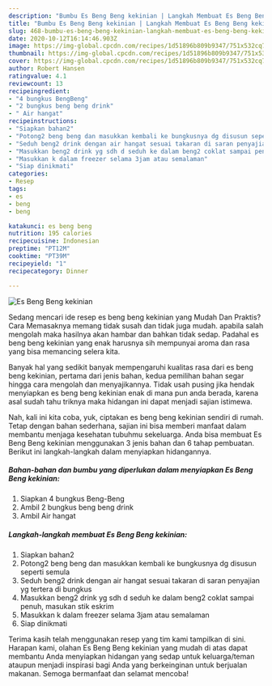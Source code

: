 ```yaml
---
description: "Bumbu Es Beng Beng kekinian | Langkah Membuat Es Beng Beng kekinian Yang Bisa Manjain Lidah"
title: "Bumbu Es Beng Beng kekinian | Langkah Membuat Es Beng Beng kekinian Yang Bisa Manjain Lidah"
slug: 468-bumbu-es-beng-beng-kekinian-langkah-membuat-es-beng-beng-kekinian-yang-bisa-manjain-lidah
date: 2020-10-12T16:14:46.903Z
image: https://img-global.cpcdn.com/recipes/1d51896b809b9347/751x532cq70/es-beng-beng-kekinian-foto-resep-utama.jpg
thumbnail: https://img-global.cpcdn.com/recipes/1d51896b809b9347/751x532cq70/es-beng-beng-kekinian-foto-resep-utama.jpg
cover: https://img-global.cpcdn.com/recipes/1d51896b809b9347/751x532cq70/es-beng-beng-kekinian-foto-resep-utama.jpg
author: Robert Hansen
ratingvalue: 4.1
reviewcount: 13
recipeingredient:
- "4 bungkus BengBeng"
- "2 bungkus beng beng drink"
- " Air hangat"
recipeinstructions:
- "Siapkan bahan2"
- "Potong2 beng beng dan masukkan kembali ke bungkusnya dg disusun seperti semula"
- "Seduh beng2 drink dengan air hangat sesuai takaran di saran penyajian yg tertera di bungkus"
- "Masukkan beng2 drink yg sdh d seduh ke dalam beng2 coklat sampai penuh, masukan stik eskrim"
- "Masukkan k dalam freezer selama 3jam atau semalaman"
- "Siap dinikmati"
categories:
- Resep
tags:
- es
- beng
- beng

katakunci: es beng beng 
nutrition: 195 calories
recipecuisine: Indonesian
preptime: "PT12M"
cooktime: "PT39M"
recipeyield: "1"
recipecategory: Dinner

---
```



![Es Beng Beng kekinian](https://img-global.cpcdn.com/recipes/1d51896b809b9347/751x532cq70/es-beng-beng-kekinian-foto-resep-utama.jpg)

Sedang mencari ide resep es beng beng kekinian yang Mudah Dan Praktis? Cara Memasaknya memang tidak susah dan tidak juga mudah. apabila salah mengolah maka hasilnya akan hambar dan bahkan tidak sedap. Padahal es beng beng kekinian yang enak harusnya sih mempunyai aroma dan rasa yang bisa memancing selera kita.



Banyak hal yang sedikit banyak mempengaruhi kualitas rasa dari es beng beng kekinian, pertama dari jenis bahan, kedua pemilihan bahan segar hingga cara mengolah dan menyajikannya. Tidak usah pusing jika hendak menyiapkan es beng beng kekinian enak di mana pun anda berada, karena asal sudah tahu triknya maka hidangan ini dapat menjadi sajian istimewa.


Nah, kali ini kita coba, yuk, ciptakan es beng beng kekinian sendiri di rumah. Tetap dengan bahan sederhana, sajian ini bisa memberi manfaat dalam membantu menjaga kesehatan tubuhmu sekeluarga. Anda bisa membuat Es Beng Beng kekinian menggunakan 3 jenis bahan dan 6 tahap pembuatan. Berikut ini langkah-langkah dalam menyiapkan hidangannya.

<!--inarticleads1-->

##### Bahan-bahan dan bumbu yang diperlukan dalam menyiapkan Es Beng Beng kekinian:

1. Siapkan 4 bungkus Beng-Beng
1. Ambil 2 bungkus beng beng drink
1. Ambil  Air hangat




<!--inarticleads2-->

##### Langkah-langkah membuat Es Beng Beng kekinian:

1. Siapkan bahan2
1. Potong2 beng beng dan masukkan kembali ke bungkusnya dg disusun seperti semula
1. Seduh beng2 drink dengan air hangat sesuai takaran di saran penyajian yg tertera di bungkus
1. Masukkan beng2 drink yg sdh d seduh ke dalam beng2 coklat sampai penuh, masukan stik eskrim
1. Masukkan k dalam freezer selama 3jam atau semalaman
1. Siap dinikmati




Terima kasih telah menggunakan resep yang tim kami tampilkan di sini. Harapan kami, olahan Es Beng Beng kekinian yang mudah di atas dapat membantu Anda menyiapkan hidangan yang sedap untuk keluarga/teman ataupun menjadi inspirasi bagi Anda yang berkeinginan untuk berjualan makanan. Semoga bermanfaat dan selamat mencoba!
